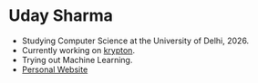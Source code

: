 # Uday Sharma

- Studying Computer Science at the University of Delhi, 2026.
- Currently working on [krypton](htpps://github.com/usyntest/krypton).
- Trying out Machine Learning.  
- [Personal Website](https://usyntest.github.io)

